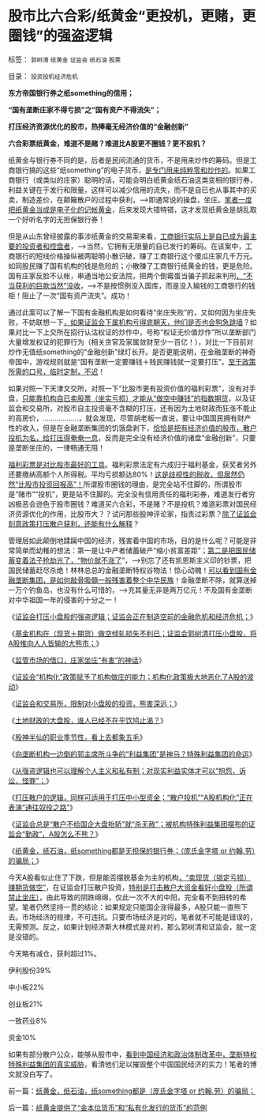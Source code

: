 # 股市比六合彩/纸黄金“更投机，更赌，更圈钱”的强盗逻辑

标签： `郭树清` `纸黄金` `证监会` `纸石油` `股票` 

目录： `投资投机经济危机`

**东方帝国银行券之纸something的信用；**

**“国有垄断庄家不得亏损”之“国有资产不得流失”；**

**打压经济资源优化的股市，热捧毫无经济价值的“金融创新”**

**六合彩票纸黄金，难道不是赌？难道比A股更不圈钱？更不投机？**

纸黄金与银行券不同的是，后者是民间流通的货币，不是用来炒作的筹码。但是工商银行搞的这些“纸something”的电子货币，[是专门用来纯粹零和炒作的](../../../2009/11/26/交换创造价值之“零和股市创造的社会价值”.md)。如果工商银行（或类似的庄家）聪明的话，可能会明白纸黄金纸石油这类变相的银行券，利益关键在于发行和限量，这样可以减少信用的流失，而不是自已也从事其中的买卖，制造差价，在颠簸散户的过程中获利，——>即通常说的操盘，坐庄。[笔者一度把纸黄金当成是电子化的记帐黄金](../../../2007/10/27/黄金暴升，叹国人羞于理财的“美德”？.md)，后来发现大错特错，这才发现纸黄金是胡乱取一个好听名字的无担保银行券！

但是从山东曾经披露的事涉纸黄金的交易案来看，[工商银行实际上是自已成为最主要的投资者和控盘者](../../../2008/11/18/趋势投资：听庄家的话，赚庄家的钱.md)，——>当然，它拥有无限量的自已发行的筹码。在该案中，工商银行的短线价格操纵被两聪明小散识破，赚了工商银行这个傻瓜庄家几千万元。如同股民赚了国有机构的钱是危险的；小散赚了工商银行纸黄金的钱，更是危险。国有庄家反脸不认帐，串通当地公安法院，把两个倒霉蛋当骗子抓起来判刑[，“不当获利的巨款当然”没收](../../../2007/8/28/私有财产有罪；“巨款”是大罪.md)，——>不是按惯例没入国库，而是没入输钱的工商银行的钱柜！阻止了一次“国有资产流失”。成功！

通过此案可以了解一下国有金融机构是如何看待“坐庄失败”的，又如何因为坐庄失败，不妨联想一下[，如果证监会下属机构亏得底朝天，他们是否也会狗急跳墙](../../../2008/4/24/公募基金不死，股民暴利可期.md)？如果对比一下上交所在招行认沽权证的炒作中，号称“权证无价值炒作”所以垄断部门大量增发权证的犯罪行为（相关贪官及家属敛财至少一百亿！），对比一下目前对炒作无值纸something的“金融创新”绿灯长开。是否更能说明，在金融垄断的神奇帝国中，游戏规则就是“国有垄断一定要赚钱＋贱民赚钱就一定要打压”。[至于政策所需的口号，临时定制，不迟](../../../2008/4/6/对金融蓝筹的“价值投资”，可能是恶劣的卖国行为.md)！

如果对照一下天津文交所，对照一下“比股市更有投资价值的福利彩票”，没有对手盘，[只能靠机构自已卖股票（坐实亏损）才能从“做空中赚钱”的指数期货](../../../2010/5/26/指数期货的交换同样创造价值.md)，以及证监会和交易所，对股市自主投资毫不含糊的打压，还有因为土地财政而狂涨不能止的高房价，………………，就会发现，尽管胡老板一直说，要让中国国民拥有财产性的收入，但是在金融垄断集团的饥饿盘剥下，[恰恰是把有经济价值的股市，散户投机为名，给打压得奄奄一息](../../../2012/1/10/打压投机是如何制造了大萧条？.md)，反而是完全没有经济价值的诸盘“金融创新”，只要是垄断坐庄的，一律畅通无阻！

[福利彩票是对比股市最好的工具](../../../2012/6/14/为什么证监会打压任何板块，只会单纯降低平均股价？.md)。福利彩票法定有六成归于福利基金，获奖者另外还要缴纳高额个人所得税。平均亏损额达80%！[这是歧视性的税收，但居然仍然“比股市投资回报高”！](../../../2007/8/30/谁是中国股市最大的庄家.md)所谓股市圈钱的理由，是完全站不住脚的，所谓股市是“赌市”“投机”，更是站不住脚的。完全没有信用责任的福利彩券，难道发行者穷凶极恶会逊色于股市圈钱？难道买六合彩，不是赌？不是投机？难道彩票对国民经济资源优化的作用，比股市大？？试问那些股神评论家，指责过彩票？[除了证监会刻意政策打压散户获利，还能有什么解释](../../../2012/1/10/民间理财资本流动（储蓄资金&lt;&gt;股市投资&lt;&gt;实体经济投资）.md)？

管理层如此颠倒地蹂躏中国的经济，残害着中国的市场，目的是什么呢？可能是非常简单而幼稚的想法：第一是让中产者储蓄破产“缩小贫富差距”；[第二是把国民储蓄变着法子抢劫光了，“物价就不涨了](../../../2007/8/30/中国股市不是资源配置优化器，是一个货币回笼机.md)”，——>别忘了还有凯恩斯主义印的钞票，把国民储蓄赶尽杀绝！林林总总的金融垄断特权谷物法！惊心动魄！[可以看到国有金融垄断集团，是如何敲骨吸髓一般残害着整个中华民族](../../../2012/7/25/金融垄断对经济增长没有贡献，是社会的吸血鬼.md)！金融垄断不除，就算送掉一万个钓鱼岛，也没有什么可惜的，——>充其量无非是两万亿元！不及国有金垄断对中华祖国一年的侵害的十分之一！



《[证监会打压小盘股的强盗逻辑；证监会正在制造空前的金融危机和经济危机；](../../../2012/4/24/强盗逻辑正在制造空前的金融危机和经济危机.md)》

《[基金机构在（现货＋期货）做空倾轧损失不利已；证监会郭树清打压小盘股，将A股推向人人皆输的大熊市；](../../../2012/10/15/基金在“现货＋期货”中的倾轧，证监会对大熊市负主要责任.md)》

《[监管市场的借口，庄家坐庄“有害”的神话](../../../2012/10/16/监管市场的借口，庄家坐庄“有害”的神话.md)》

《[证监会“机构化”政策赋予了机构做庄的能力；机构化政策极大地恶化了A股的波动](../../../2012/10/17/A股的根本矛盾是长子继承权和市场经济的矛盾.md)》

《[证监会和交易所，限制对小盘股的投资，熊害深远；](../../../2012/10/18/限制对小盘股的投资，熊害深远；.md)》

《[土地财政的大盘股，谁人已经不在乎饮鸠止渴？](../../../2012/10/18/土地财政的大盘股，谁人已经不在乎饮鸠止渴？.md)》

《[股神半仙的职业季节性，看上去都象五毛](../../../2012/10/23/股神半仙的职业季节性，为什么极似五毛？.md)》

《[向垄断机构一边倒的郭主席所斗争的“利益集团”是神马？特殊利益集团的命运](../../../2012/10/25/郭树清主席的执政自辩，芮萌教授的强盗逻辑.md)》

《[从强盗逻辑也可以理解个人主义和私有制；对现实利益实体才可以“抱怨，诉讼，怪罪”；](../../../2012/10/27/从强盗逻辑去理解市场经济.md)》

《[打压散户的逻辑，同样可适用于打压中小型资金；“散户投机”“A股机构化”正在表演“通往奴役之路”](../../../2012/10/27/郭主席要把A股变成单一垄断的大基金？.md)》

《[证监会总是“散户不给国企大盘抬轿”就“杀无赦”；被机构特殊利益集团摆布的证监会“勤政”，A股怎么不熊？](../../../2012/10/31/“散户不给国企大盘抬轿”就“杀无赦”.md)》

《[纸黄金，纸石油，纸something都是无担保的银行券；（庞氏金字塔
or 约翰.劳）的骗局；](../../../2012/11/1/纸黄金，纸石油，纸something都是（庞氏金字塔&nbsp;or&nbsp;约翰.劳）的骗局；.md)》



今天A股看似止住了下跌，但是能否摆脱基金为主的机构[，“卖现货（锁定亏损）赚期货做空”](../../../2012/10/15/基金在“现货＋期货”中的倾轧，证监会对大熊市负主要责任.md)，在证监会打压散户投资，[特别是打击散户大资金看好小盘股（所谓禁止坐庄）](../../../2012/4/24/强盗逻辑正在制造空前的金融危机和经济危机.md)，由此导致的阴跌绵绵，仅此一次不大的中阳，完全看不到扭转的希望。笔者仍然坚持一贯的结论：如果规定只能国企涨得最多，A股只能一直熊下去。市场经济的规律，不可违抗。只要市场经济是对的，笔者就不可能是错误的，无需预测。反之，如果计划经济斯大林模式是对的，那么郭树清和证监会，就一定是没错的。

今天略有减仓，获利超过1%。

伊利股份39%

中小板22%

创业板21%

一致药业8%

资金10%

如果有部分散户公众，能够从股市中，[看到中国经济和政治体制改革中，垄断特权特殊利益集团的真实威胁](../../../2012/10/17/除了暴露特殊利益集团，改革初期什么也改变不了.md)，看清他们足以摧毁整个中国国民经济的实力！笔者的博文就没白写了。

前一篇：[纸黄金，纸石油，纸something都是（庞氏金字塔&nbsp;or&nbsp;约翰.劳）的骗局；](../../../2012/11/1/纸黄金，纸石油，纸something都是（庞氏金字塔&nbsp;or&nbsp;约翰.劳）的骗局；.md)

后一篇：[纸黄金提供了“金本位货币”和“私有化发行的货币”的范例](../../../2012/11/2/纸黄金提供了“金本位货币”和“私有化发行的货币”的范例.md)